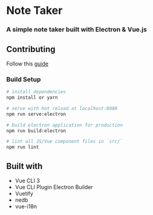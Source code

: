 # Note Taker

### A simple note taker built with Electron & Vue.js

## Contributing

Follow this [guide](CONTRIBUTING.md)

### Build Setup

``` bash
# install dependencies
npm install or yarn

# serve with hot reload at localhost:8080
npm run serve:electron 

# build electron application for production
npm run build:electron

# lint all JS/Vue component files in `src/`
npm run lint
```

## Built with

- Vue CLI 3
- Vue CLI Plugin Electron Builder
- Vuetify
- nedb
- vue-i18n
